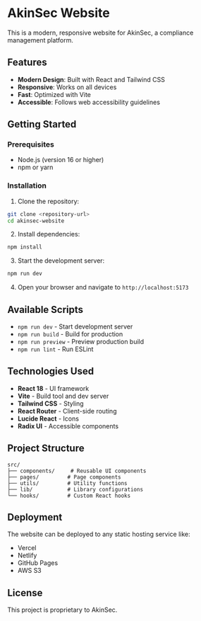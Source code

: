 # AkinSec Website

This is a modern, responsive website for AkinSec, a compliance management platform.

## Features

- **Modern Design**: Built with React and Tailwind CSS
- **Responsive**: Works on all devices
- **Fast**: Optimized with Vite
- **Accessible**: Follows web accessibility guidelines

## Getting Started

### Prerequisites

- Node.js (version 16 or higher)
- npm or yarn

### Installation

1. Clone the repository:
```bash
git clone <repository-url>
cd akinsec-website
```

2. Install dependencies:
```bash
npm install
```

3. Start the development server:
```bash
npm run dev
```

4. Open your browser and navigate to `http://localhost:5173`

## Available Scripts

- `npm run dev` - Start development server
- `npm run build` - Build for production
- `npm run preview` - Preview production build
- `npm run lint` - Run ESLint

## Technologies Used

- **React 18** - UI framework
- **Vite** - Build tool and dev server
- **Tailwind CSS** - Styling
- **React Router** - Client-side routing
- **Lucide React** - Icons
- **Radix UI** - Accessible components

## Project Structure

```
src/
├── components/     # Reusable UI components
├── pages/         # Page components
├── utils/         # Utility functions
├── lib/           # Library configurations
└── hooks/         # Custom React hooks
```

## Deployment

The website can be deployed to any static hosting service like:
- Vercel
- Netlify
- GitHub Pages
- AWS S3

## License

This project is proprietary to AkinSec.